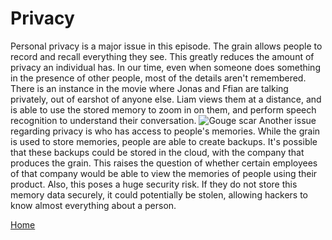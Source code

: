 # Privacy

Personal privacy is a major issue in this episode. The grain allows people to record and recall everything they see. This greatly reduces the amount of privacy an individual has. In our time, even when someone does something in the presence of other people, most of the details aren't remembered. There is an instance in the movie where Jonas and Ffian are talking privately, out of earshot of anyone else. Liam views them at a distance, and is able to use the stored memory to zoom in on them, and perform speech recognition to understand their conversation.
![Gouge scar](Gouge.png)
Another issue regarding privacy is who has access to people's memories. While the grain is used to store memories, people are able to create backups. It's possible that these backups could be stored in the cloud, with the company that produces the grain. This raises the question of whether certain employees of that company would be able to view the memories of people using their product. Also, this poses a huge security risk. If they do not store this memory data securely, it could potentially be stolen, allowing hackers to know almost everything about a person.

[Home](https://saahilclaypool.github.io/blackmirror/)
